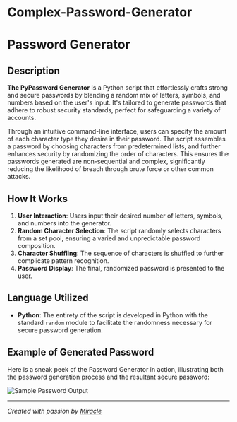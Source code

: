 # Complex-Password-Generator
# Password Generator

## Description
**The PyPassword Generator** is a Python script that effortlessly crafts strong and secure passwords by blending a random mix of letters, symbols, and numbers based on the user's input. It's tailored to generate passwords that adhere to robust security standards, perfect for safeguarding a variety of accounts.

Through an intuitive command-line interface, users can specify the amount of each character type they desire in their password. The script assembles a password by choosing characters from predetermined lists, and further enhances security by randomizing the order of characters. This ensures the passwords generated are non-sequential and complex, significantly reducing the likelihood of breach through brute force or other common attacks.

## How It Works
1. **User Interaction**: Users input their desired number of letters, symbols, and numbers into the generator.
2. **Random Character Selection**: The script randomly selects characters from a set pool, ensuring a varied and unpredictable password composition.
3. **Character Shuffling**: The sequence of characters is shuffled to further complicate pattern recognition.
4. **Password Display**: The final, randomized password is presented to the user.

## Language Utilized
- **Python**: The entirety of the script is developed in Python with the standard `random` module to facilitate the randomness necessary for secure password generation.


## Example of Generated Password
Here is a sneak peek of the Password Generator in action, illustrating both the password generation process and the resultant secure password:

![Sample Password Output](https://imgur.com/m4XIG1Z.png)


---

_Created with passion by [Miracle](https://github.com/MiracleAnameke/oxMdee)_
